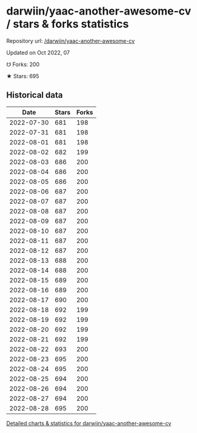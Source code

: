# darwiin/yaac-another-awesome-cv / stars & forks statistics

Repository url: [/darwiin/yaac-another-awesome-cv](https://github.com/darwiin/yaac-another-awesome-cv)

Updated on Oct 2022, 07

☋ Forks: 200

★ Stars: 695

## Historical data
| Date | Stars | Forks |
|------|-------|-------|
| 2022-07-30 | 681 | 198 | 
| 2022-07-31 | 681 | 198 | 
| 2022-08-01 | 681 | 198 | 
| 2022-08-02 | 682 | 199 | 
| 2022-08-03 | 686 | 200 | 
| 2022-08-04 | 686 | 200 | 
| 2022-08-05 | 686 | 200 | 
| 2022-08-06 | 687 | 200 | 
| 2022-08-07 | 687 | 200 | 
| 2022-08-08 | 687 | 200 | 
| 2022-08-09 | 687 | 200 | 
| 2022-08-10 | 687 | 200 | 
| 2022-08-11 | 687 | 200 | 
| 2022-08-12 | 687 | 200 | 
| 2022-08-13 | 688 | 200 | 
| 2022-08-14 | 688 | 200 | 
| 2022-08-15 | 689 | 200 | 
| 2022-08-16 | 689 | 200 | 
| 2022-08-17 | 690 | 200 | 
| 2022-08-18 | 692 | 199 | 
| 2022-08-19 | 692 | 199 | 
| 2022-08-20 | 692 | 199 | 
| 2022-08-21 | 692 | 199 | 
| 2022-08-22 | 693 | 200 | 
| 2022-08-23 | 695 | 200 | 
| 2022-08-24 | 695 | 200 | 
| 2022-08-25 | 694 | 200 | 
| 2022-08-26 | 694 | 200 | 
| 2022-08-27 | 694 | 200 | 
| 2022-08-28 | 695 | 200 | 


[Detailed charts & statistics for darwiin/yaac-another-awesome-cv](https://reviewgithub.com/rep/darwiin/yaac-another-awesome-cv)
